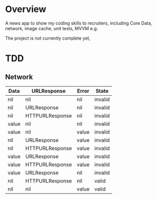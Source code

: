 # Overview

A news app to show my coding skills to recruiters, including Core Data, network, image cache, unit tests, MVVM e.g. 

The project is not currently complete yet, 

# TDD
## Network 
| Data        | URLResponse     | Error | State   |
| ----------- | ----------------| ----- | ------- |
| nil         | nil             | nil   | invalid |
| nil         | URLResponse     | nil   | invalid |
| nil         | HTTPURLResponse | nil   | invalid |
| value       | nil             | nil   | invalid |
| value       | nil             | value | invalid |
| nil         | URLResponse     | value | invalid |
| nil         | HTTPURLResponse | value | invalid |
| value       | URLResponse     | value | invalid |
| value       | HTTPURLResponse | value | invalid |
| value       | URLResponse     | nil   | invalid |
| nil         | HTTPURLResponse | nil   | valid   |
| nil         | nil             | value | valid   |

